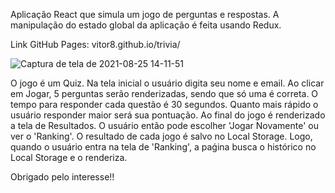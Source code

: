 Aplicação React que simula um jogo de perguntas e respostas. A manipulação do estado global da aplicação é feita usando Redux.

Link GitHub Pages: vitor8.github.io/trivia/

![Captura de tela de 2021-08-25 14-11-51](https://user-images.githubusercontent.com/24492328/130835251-bcb47041-d039-4be1-a10b-eeb8b103a1df.png)

O jogo é um Quiz. Na tela inicial o usuário digita seu nome e email. Ao clicar em Jogar, 5 perguntas serão renderizadas, sendo que só uma é correta. O tempo para responder cada questão é 30 segundos. Quanto mais rápido o usuário responder maior será sua pontuação. Ao final do jogo é renderizado a tela de Resultados. O usuário então pode escolher 'Jogar Novamente' ou ver o 'Ranking'. O resultado de cada jogo é salvo no Local Storage. Logo, quando o usuário entra na tela de 'Ranking', a paǵina busca o histórico no Local Storage e o renderiza.

Obrigado pelo interesse!!
